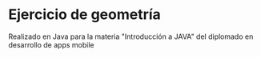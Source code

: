 # Ejercicio de geometría
Realizado en Java para la materia "Introducción a JAVA" del diplomado en desarrollo de apps mobile
